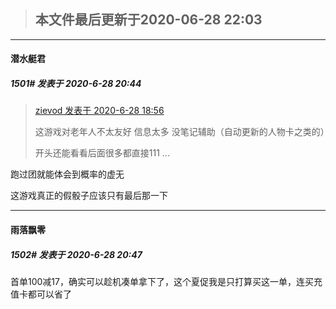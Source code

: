 > ## **本文件最后更新于2020-06-28 22:03** 


-----

####  潜水艇君  
##### 1501#       发表于 2020-6-28 20:44


<blockquote><a href="httphttps://bbs.saraba1st.com/2b/forum.php?mod=redirect&amp;goto=findpost&amp;pid=47988079&amp;ptid=1858008" target="_blank">zievod 发表于 2020-6-28 18:56</a>

这游戏对老年人不太友好 信息太多 没笔记辅助（自动更新的人物卡之类的）


开头还能看看后面很多都直接111 ...</blockquote>
跑过团就能体会到概率的虚无

这游戏真正的假骰子应该只有最后那一下


-----

####  雨落飘零  
##### 1502#       发表于 2020-6-28 20:47


首单100减17，确实可以趁机凑单拿下了，这个夏促我是只打算买这一单，连买充值卡都可以省了


                                                 